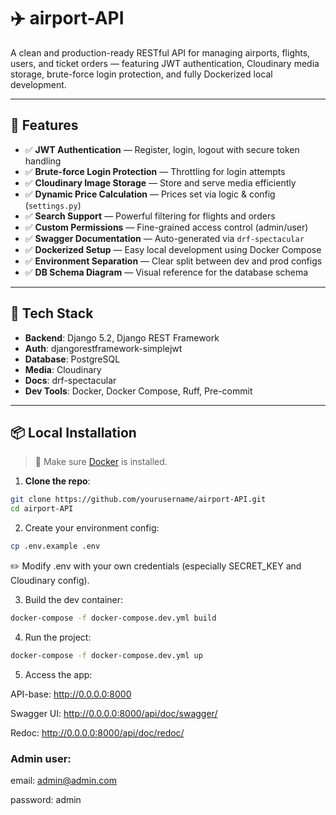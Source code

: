 # ✈️ airport-API

A clean and production-ready RESTful API for managing airports, flights, users, and ticket orders — featuring JWT authentication, Cloudinary media storage, brute-force login protection, and fully Dockerized local development.

---

## 🚀 Features

- ✅ **JWT Authentication** — Register, login, logout with secure token handling
- ✅ **Brute-force Login Protection** — Throttling for login attempts
- ✅ **Cloudinary Image Storage** — Store and serve media efficiently
- ✅ **Dynamic Price Calculation** — Prices set via logic & config (`settings.py`)
- ✅ **Search Support** — Powerful filtering for flights and orders
- ✅ **Custom Permissions** — Fine-grained access control (admin/user)
- ✅ **Swagger Documentation** — Auto-generated via `drf-spectacular`
- ✅ **Dockerized Setup** — Easy local development using Docker Compose
- ✅ **Environment Separation** — Clear split between dev and prod configs
- ✅ **DB Schema Diagram** — Visual reference for the database schema

---

## 🧱 Tech Stack

- **Backend**: Django 5.2, Django REST Framework
- **Auth**: djangorestframework-simplejwt
- **Database**: PostgreSQL
- **Media**: Cloudinary
- **Docs**: drf-spectacular
- **Dev Tools**: Docker, Docker Compose, Ruff, Pre-commit

---

## 📦 Local Installation

> 🐳 Make sure [Docker](https://docs.docker.com/get-docker/) is installed.

1. **Clone the repo**:
```bash
git clone https://github.com/yourusername/airport-API.git
cd airport-API
```
2.	Create your environment config:
```bash
cp .env.example .env
```
✏️ Modify .env with your own credentials (especially SECRET_KEY and Cloudinary config).

3. Build the dev container:
```bash
docker-compose -f docker-compose.dev.yml build
```
4.	Run the project:
```bash
docker-compose -f docker-compose.dev.yml up
```
5.	Access the app:

API-base: http://0.0.0.0:8000

Swagger UI: http://0.0.0.0:8000/api/doc/swagger/

Redoc: http://0.0.0.0:8000/api/doc/redoc/

### Admin user: 
email: admin@admin.com

password: admin
